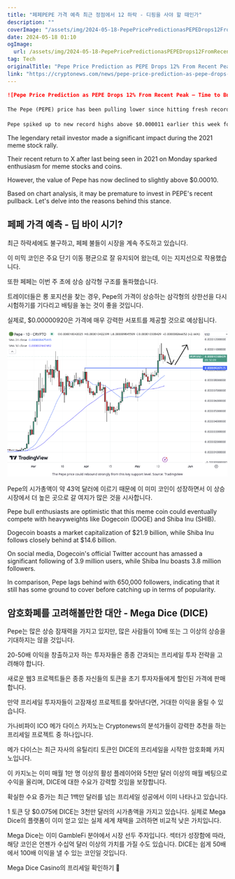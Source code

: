 ```yaml
---
title: "페페PEPE 가격 예측 최근 정점에서 12 하락 - 디핑을 사야 할 때인가"
description: ""
coverImage: "/assets/img/2024-05-18-PepePricePredictionasPEPEDrops12FromRecentPeakTimetoBuytheDip_thumbnail.png"
date: 2024-05-18 01:10
ogImage: 
  url: /assets/img/2024-05-18-PepePricePredictionasPEPEDrops12FromRecentPeakTimetoBuytheDip_thumbnail.png
tag: Tech
originalTitle: "Pepe Price Prediction as PEPE Drops 12% From Recent Peak – Time to Buy the Dip?"
link: "https://cryptonews.com/news/pepe-price-prediction-as-pepe-drops-12-from-recent-peak-time-to-buy-the-dip.htm"
---
```



```markdown
![Pepe Price Prediction as PEPE Drops 12% From Recent Peak – Time to Buy the Dip?](/assets/img/2024-05-18-PepePricePredictionasPEPEDrops12FromRecentPeakTimetoBuytheDip_thumbnail.png)

The Pepe (PEPE) price has been pulling lower since hitting fresh record highs earlier this week. Traders are wondering whether now might be the time to buy the recent dip, as PEPE has dropped 12% from its peak.

Pepe spiked up to new record highs above $0.000011 earlier this week following GameStop icon Roaring Kitty’s abrupt return.
```

<div class="content-ad"></div>

The legendary retail investor made a significant impact during the 2021 meme stock rally.

Their recent return to X after last being seen in 2021 on Monday sparked enthusiasm for meme stocks and coins.

However, the value of Pepe has now declined to slightly above $0.00010.

Based on chart analysis, it may be premature to invest in PEPE's recent pullback. Let's delve into the reasons behind this stance.

<div class="content-ad"></div>

## 페페 가격 예측 - 딥 바이 시기?

최근 하락세에도 불구하고, 페페 불들이 시장을 계속 주도하고 있습니다.

이 미믹 코인은 주요 단기 이동 평균으로 잘 유지되어 왔는데, 이는 지지선으로 작용했습니다.

또한 페페는 이번 주 초에 상승 삼각형 구조를 돌파했습니다.

<div class="content-ad"></div>

트레이더들은 롱 포지션을 찾는 경우, Pepe의 가격이 상승하는 삼각형의 상한선을 다시 시험하기를 기다리고 배팅을 놓는 것이 좋을 것입니다.

실제로, $0.00000920은 가격에 매우 강력한 서포트를 제공할 것으로 예상됩니다.

![Pepe Price Prediction](/assets/img/2024-05-18-PepePricePredictionasPEPEDrops12FromRecentPeakTimetoBuytheDip_0.png)

Pepe의 시가총액이 약 43억 달러에 이르기 때문에 이 미미 코인이 성장하면서 이 상승 시장에서 더 높은 곳으로 갈 여지가 많은 것을 시사합니다.

<div class="content-ad"></div>

Pepe bull enthusiasts are optimistic that this meme coin could eventually compete with heavyweights like Dogecoin (DOGE) and Shiba Inu (SHIB).

Dogecoin boasts a market capitalization of $21.9 billion, while Shiba Inu follows closely behind at $14.6 billion.

On social media, Dogecoin's official Twitter account has amassed a significant following of 3.9 million users, while Shiba Inu boasts 3.8 million followers.

In comparison, Pepe lags behind with 650,000 followers, indicating that it still has some ground to cover before catching up in terms of popularity.

<div class="content-ad"></div>

## 암호화폐를 고려해볼만한 대안 - Mega Dice (DICE)

Pepe는 많은 상승 잠재력을 가지고 있지만, 많은 사람들이 10배 또는 그 이상의 상승을 기대하지는 않을 것입니다.

20-50배 이익을 창출하고자 하는 투자자들은 종종 간과되는 프리세일 투자 전략을 고려해야 합니다.

새로운 웹3 프로젝트들은 종종 자신들의 토큰을 초기 투자자들에게 할인된 가격에 판매합니다.

<div class="content-ad"></div>

만약 프리세일 투자자들이 고잠재성 프로젝트를 찾아낸다면, 거대한 이익을 올릴 수 있습니다.

가나비파이 ICO 메가 다이스 카지노는 Cryptonews의 분석가들이 강력한 추천을 하는 프리세일 프로젝트 중 하나입니다.

메가 다이스는 최근 자사의 유틸리티 토큰인 DICE의 프리세일을 시작한 암호화폐 카지노입니다.

이 카지노는 이미 매월 1만 명 이상의 활성 플레이어와 5천만 달러 이상의 매월 베팅으로 수익을 올리며, DICE에 대한 수요가 강력할 것임을 보장합니다.

<div class="content-ad"></div>

확실한 수요 증가는 최근 1백만 달러를 넘는 프리세일 성공에서 이미 나타나고 있습니다.

1 토큰 당 $0.075에 DICE는 3천만 달러의 시가총액을 가지고 있습니다. 실제로 Mega Dice의 플랫폼이 이미 얻고 있는 실제 세계 채택을 고려하면 비교적 낮은 가치입니다.

Mega Dice는 이미 GambleFi 분야에서 시장 선두 주자입니다. 섹터가 성장함에 따라, 해당 코인은 언젠가 수십억 달러 이상의 가치를 가질 수도 있습니다. DICE는 쉽게 50배에서 100배 이익을 낼 수 있는 코인일 것입니다.

Mega Dice Casino의 프리세일 확인하기 🎲